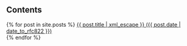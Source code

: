 ## Contents

<section id="contents" markdown="0">
{% for post in site.posts %}
    <a href="{{ post.url | prepend: site.baseurl | prepend: site.url }}">{{ post.title | xml_escape }} ({{ post.date | date_to_rfc822 }})</a><br/>
{% endfor %}
</section>
